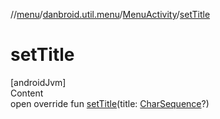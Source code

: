 //[menu](../../index.md)/[danbroid.util.menu](../index.md)/[MenuActivity](index.md)/[setTitle](set-title.md)



# setTitle  
[androidJvm]  
Content  
open override fun [setTitle](set-title.md)(title: [CharSequence](https://kotlinlang.org/api/latest/jvm/stdlib/kotlin/-char-sequence/index.html)?)  



